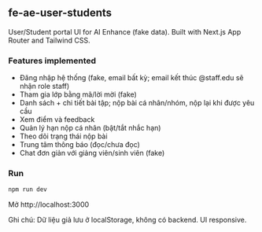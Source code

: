 ## fe-ae-user-students

User/Student portal UI for AI Enhance (fake data). Built with Next.js App Router and Tailwind CSS.

### Features implemented
- Đăng nhập hệ thống (fake, email bất kỳ; email kết thúc @staff.edu sẽ nhận role staff)
- Tham gia lớp bằng mã/lời mời (fake)
- Danh sách + chi tiết bài tập; nộp bài cá nhân/nhóm, nộp lại khi được yêu cầu
- Xem điểm và feedback
- Quản lý hạn nộp cá nhân (bật/tắt nhắc hạn)
- Theo dõi trạng thái nộp bài
- Trung tâm thông báo (đọc/chưa đọc)
- Chat đơn giản với giảng viên/sinh viên (fake)

### Run

```bash
npm run dev
```

Mở http://localhost:3000

Ghi chú: Dữ liệu giả lưu ở localStorage, không có backend. UI responsive.
